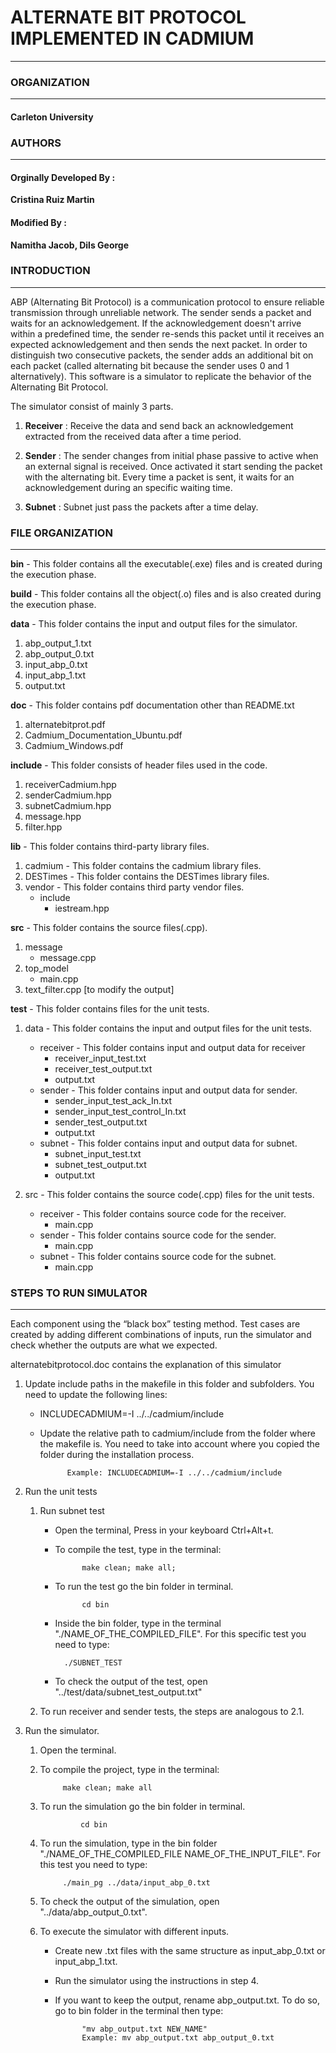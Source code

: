 # ALTERNATE BIT PROTOCOL IMPLEMENTED IN CADMIUM #

----------
### ORGANIZATION ###

----------

#### Carleton University ####


### AUTHORS ###

----------
#### Orginally Developed By  : ####

**Cristina Ruiz Martin**
#### Modified By  : ####
**Namitha Jacob, Dils George**


### INTRODUCTION ###

----------
ABP (Alternating Bit Protocol) is a communication protocol to ensure reliable transmission
through unreliable network. The sender sends a packet and waits for an acknowledgement. If the acknowledgement doesn't arrive within a predefined time, the sender re-sends this packet until it receives an expected acknowledgement and then sends the next packet. In order to distinguish two consecutive packets, the sender adds an additional bit on each packet (called alternating bit because the sender uses 0 and 1 alternatively). This software is a simulator to replicate the behavior of the Alternating Bit Protocol. 

The simulator consist of mainly 3 parts.

1. **Receiver** :  Receive the data and send back an acknowledgement extracted
from the received data after a time period.

2. **Sender**   : The sender changes from initial phase passive to active when an external signal is received. Once activated it start sending the packet with the alternating bit. Every time a packet is sent, it waits for an acknowledgement during an specific waiting time.

3. **Subnet**   : Subnet just pass the packets after a time delay.

### FILE ORGANIZATION ###


----------

**bin** - This folder contains all the executable(.exe) files and is created during the execution phase.

**build** - This folder contains all the object(.o) files and is also created during the execution phase.

**data** - This folder contains the input and output files for the simulator.

1. abp_output\_1.txt
2. abp_output\_0.txt
3. input_abp\_0.txt
4. input_abp\_1.txt
5. output.txt
		 

**doc** - This folder contains pdf documentation other than README.txt

1. alternatebitprot.pdf
2. Cadmium_Documentation\_Ubuntu.pdf
3. Cadmium\_Windows.pdf
		
		
**include** - This folder consists of  header files used in the code.

1. receiverCadmium.hpp
2. senderCadmium.hpp
3. subnetCadmium.hpp
4. message.hpp
5. filter.hpp
		 
				
**lib** - This folder contains third-party library files.

1. cadmium - This folder contains the cadmium library files.
2. DESTimes - This folder contains the DESTimes library files.
3. vendor   - This folder contains third party vendor files.
    + include
        * iestream.hpp 

		 
**src** - This folder contains the source files(.cpp).

1. message 
    + message.cpp
2. top_model
    + main.cpp	 	
3. text_filter.cpp [to modify the output]	

**test** - This folder contains files for the unit tests.

1. data  - This folder contains the input and output files for the unit tests.
    + receiver  - This folder contains input and output data for receiver
        * receiver_input\_test.txt
		* receiver_test\_output.txt
		* output.txt
	+ sender - This folder contains input and output data for sender.
	    * sender_input_test_ack\_In.txt
	    * sender_input_test_control\_In.txt
	    * sender_test\_output.txt
	    * output.txt
	+ subnet  - This folder contains input and output data for subnet.
	    * subnet_input\_test.txt
	    * subnet_test\_output.txt
	    * output.txt
	    
2. src - This folder contains the source code(.cpp) files for the unit tests.
    + receiver - This folder contains source code for the receiver.
        * main.cpp
    + sender  - This folder contains source code for the sender.
        * main.cpp
    + subnet  - This folder contains source code for the subnet.
        * main.cpp

### STEPS TO RUN SIMULATOR ###

----------

Each component using the “black box” testing method. Test cases are created by adding different combinations of inputs, run the simulator and check whether the outputs are what we expected.

alternatebitprotocol.doc contains the explanation of this simulator

1. Update include paths in the makefile in this folder and subfolders. You need to update the following lines:
    * INCLUDECADMIUM=-I ../../cadmium/include
    * Update the relative path to cadmium/include from the folder where the makefile is. You need to take into account where you copied the folder during the installation process.
          
				Example: INCLUDECADMIUM=-I ../../cadmium/include
2. Run the unit tests
    1. Run subnet test
        * Open the terminal, Press in your keyboard Ctrl+Alt+t.
        * To compile the test, type in the terminal:
          
					make clean; make all;
        * To run the test go the bin folder in terminal. 
          
					cd bin
        * Inside the bin folder, type in the terminal "./NAME_OF_THE_COMPILED_FILE". For this specific test you need to type:
 

				./SUBNET_TEST	  
        * To check the output of the test, open  "../test/data/subnet_test\_output.txt"
    2. To run receiver and sender tests, the steps are analogous to 2.1.

3. Run the simulator.
    1. Open the terminal.
    2. To compile the project, type in the terminal:
 
				make clean; make all
    3. To run the simulation go the bin folder in terminal.

					cd bin
    4. To run the simulation, type in the bin folder "./NAME_OF_THE_COMPILED\_FILE       NAME_OF_THE_INPUT\_FILE". For this test you need to type:
		
				./main_pg ../data/input_abp_0.txt

    5. To check the output of the simulation, open "../data/abp_output\_0.txt".
    6. To execute the simulator with different inputs.
        * Create new .txt files with the same structure as input_abp\_0.txt or input_abp\_1.txt.
        * Run the simulator using the instructions in step 4.
        * If you want to keep the output, rename abp_output.txt. To do so, go to bin folder in the terminal then type:
        
					"mv abp_output.txt NEW_NAME"
					Example: mv abp_output.txt abp_output_0.txt

 

